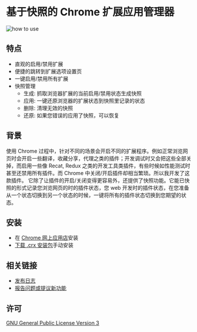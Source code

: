 # 基于快照的 Chrome 扩展应用管理器

![how to use]()

## 特点

- 直观的启用/禁用扩展
- 便捷的跳转到扩展选项设置页
- 一键启用/禁用所有扩展
- 快照管理
  - 生成: 抓取浏览器扩展的当前启用/禁用状态生成快照
  - 应用: 一键还原浏览器的扩展状态到快照里记录的状态
  - 删除: 清理无效的快照
  - 还原: 如果您错误的应用了快照，可以恢复

## 背景
  使用 Chrome 过程中，针对不同的场景会开启不同的扩展程序。例如正常浏览网页时会开启一些翻译，收藏分享，代理之类的插件；开发调试时又会把这些全部关掉，而启用一些像 Recat, Redux 之类的开发工具类插件，有些时候如性能测试时甚至还禁用所有插件。而 Chrome 中关闭/开启插件却相当繁琐。所以我开发了这款插件。
  它除了让插件的开启/关闭变得更容易外，还提供了快照功能。它能已快照的形式记录您浏览网页的时的插件状态，您 web 开发时的插件状态，在您准备从一个状态切换到另一个状态的时候，一键将所有的插件状态切换到您期望的状态。

## 安装

 - 在 [Chrome 网上应用店](https://chrome.google.com/webstore/detail/bcjfhbahclaolcbkdkckdnnenfeakhbk)安装
 - [下载 .crx 安装包](https://github.com/sigoden/chrome-extensions-manager/releases/latest)手动安装

## 相关链接

 + [发布日志](https://github.com/sigoden/netease-music-crx/releases)
 + [报告问题或提议新功能](https://github.com/sigoden/netease-music-crx/issues/new)


## 许可

[GNU General Public License Version 3](https://www.gnu.org/licenses/gpl.html)
